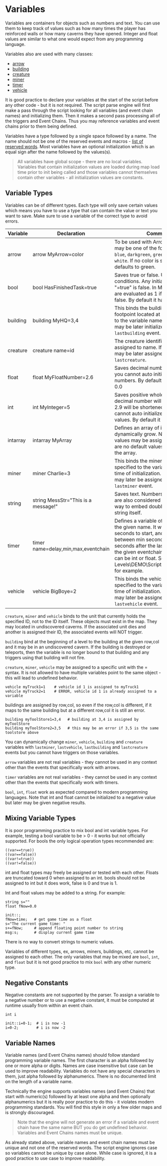 # Variables

Variables are containers for objects such as numbers and text. You can use them to keep track of values such as how many times the player has reinforced walls or how many caverns they have opened. Integer and float values are similar to what one would expect from any programming language.

Variables also are used with many classes:

- [arrow](_pages/ClassesArrow)
- [building](_pages/ClassesBuildings)
- [creature](_pages/ClassesCreatures)
- [miner](_pages/ClassesMiners)
- [timer](_pages/ClassesTimer)
- [vehicle](_pages/ClassesVehicles)

It is good practice to declare your variables at the start of the script before any other code - but it is not required. The script parse engine will first make a pass through the script looking for all variables (and event chain names) and initializing them. Then it makes a second pass processing all of the triggers and Event Chains. Thus you may reference variables and event chains prior to them being defined.

Variables have a type followed by a single space followed by a name. The name should not be one of the reserved events and macros - [list of reserved words](_pages/ReservedWords). Most variables have an optional initialization which is an equal sign after the name followed by the values(s).

>All variables have global scope - there are no local variables. Variables that contain initialization values are loaded during map load time prior to init being called and those variables cannot themselves contain other variables - all initialization values are constants.

## Variable Types

Variables can be of different types. Each type will only save certain values which means you have to use a type that can contain the value or text you want to save. Make sure to use a variable of the correct type to avoid errors.

|Variable|Declaration|Comment|
|----|----|----|
|arrow|arrow MyArrow=color|To be used with Arrow Events. Color may  be one of the following: `black`, `blue`, `darkgreen`, `green`, `red`, `yellow`, `white`. If no color is supplied, it defaults to green.|
|bool|bool HasFinishedTask=true|Saves true or false. Usable in conditions. Any initialization except "=true" is false. In Math events they are evaluated as 1 if true and 0 if false. By default it has a false value.|
|building|building MyHQ=3,4|This binds the building with a footpoint located at row 3, column 4 to the variable name. If unassigned, it may be later initialized with `lastbuilding` event.|
|creature|creature name=id|The creature identified by id is assigned to name. If unassinged it may be later assigned by `lastcreature`.|
|float|float MyFloatNumber=2.6|Saves decimal numbers. Like integer, you cannot auto initialized negative numbers. By default it has a value of 0.0|
|int|int MyInteger=5|Saves positive whole numbers. Any decimal number will be truncated - 2.9 will be shortened to just 2. You cannot auto initialized negative values. By default it has a valud of 0.|
|intarray|intarray MyArray|Defines an array of integers that will dynamically grow. No initialization values may be assigned and there are no default values for members of the array.|
|miner|miner Charlie=3|This binds the miner with the ID specified to the variable name at the time of initialization. If unassigned it may later be assigned a miner by `lastminer` event.|
|string|string MessStr="This is a message!"|Saves text. Numbers saved to strings are also considered text. There is no way to embed double quotes in the string itself.|
|timer|timer name=delay,min,max,eventchain|Defines a variable of type timer with the given name. It will wait delay seconds to start, and will fire between min seconds and max seconds after the last firing, calling the given eventchain. Timer values can be int or float. See Levels\DEMO\Scripts\demotimers.dat for example.|
|vehicle|vehicle BigBoye=2|This binds the vehicle with the ID specified to the variable name at the time of initialization. If unassigned, it may later be assigned a value with `lastvehicle` event.|


`creature`, `miner` and `vehicle` binds to the unit that currently holds the specified ID, not to the ID itself. These objects must exist in the map. They may located in undiscovered caverns. If the associated unit dies and another is assigned their ID, the associated events will NOT trigger.

`building` bind at the beginning of a level to the building at the given row,col and it may be in an undiscovered cavern. If the building is destroyed or teleports, then the variable is no longer bound to that building and any triggers using that building will not fire.

`creature`, `miner`, `vehicle` may be assigned to a specific unit with the = syntax. It is not allowed to have multiple variables point to the same object - this will lead to undefined behavior.
```mms
vehicle myTruck1=1    # vehicle id 1 is assigned to myTruck1
vehicle myTruck2=1    # ERROR, vehicle id 1 is already assigned to a variable
```
buildings are assigned by row,col, so even if the row,col is different, if it maps to the same building but at a different row,col it is still an error.
```mms
building myToolStore1=3,4   # building at 3,4 is assigned by myToolStore
building myToolStore2=3,5   # this may be an error if 3,5 is the same toolstore above
```

You can dynamically change `miner`, `vehicle`, `building` and `creature` variables with `lastminer`, `lastvehicle`, `lastbuilding` and `lastcreature` events but you cannot have triggers on those variables.

`arrow` variables are not real variables - they cannot be used in any context other than the events that specifically work with arrows. 

`timer` variables are not real variables - they cannot be used in any context other than the events that specifically work with timers.

`bool`, `int`, `float` work as expected compared to modern programming languages. Note that int and float cannot be initialized to a negative value but later may be given negative results.

## Mixing Variable Types

It is poor programming practice to mix bool and int variable types. For example, testing a bool variable to be > 0 - it works but not officially supported.  For bools the only logical operation types recommended are:
```mms
((var==true))
((var==false))
((var!=true))
((var!=false))
```
int and float types may freely be assigned or tested with each other. Floats are truncated toward 0 when assigned to an int. bools should not be assigned to int but it does work, false is 0 and true is 1.

Int and float values may be added to a string. For example:

```mms
string s=""
float fNow=0.0

init::;
fNow=time;   # get game time as a float
s="The current game time: "
s+=fNow;     # append floating point number to string
msg:s;       # display current game time
```
There is no way to convert strings to numeric values.

Variables of different types, ex, arrows, miners, buildings, etc, cannot be assigned to each other. The only variables that may be mixed are `bool`, `int`, and `float` but it is not good practice to mix `bool` with any other numeric type.

## Negative Constants

Negative constants are not supported by the parser. To assign a variable to a negative number or to use a negative constant, it must be computed at runtime usually from within an event chain.

```mms
int i

init::i=0-1;  # i is now -1
i=0-2;        # i is now -2
```

## Variable Names

Variable names (and Event Chains names) should follow standard programming variable names. The first character is an alpha followed by one or more alpha or digits. Names are case insensitive but case can be used to improve readability.  Variables do not have any special characters in them, just alpha followed by alphanumerics. There is no documented limit on the length of a variable name.

Technically the engine supports variables names (and Event Chains) that start with numeric(s) followed by at least one alpha and then optionally alphanumerics but it is really poor practice to do this - it violates modern programming standards. You will find this style in only a few older maps and is strongly discouraged.

>Note that the engine will not generate an error if a variable and event chain have the same name BUT you do get undefined behavior. Variables and Event Chains names must be unique.

As already stated above, variable names and event chain names must be unique and not one of the reserved words.  The script engine ignores case so variables cannot be unique by case alone. While case is ignored, it is a good practice to use case to improve readability.

